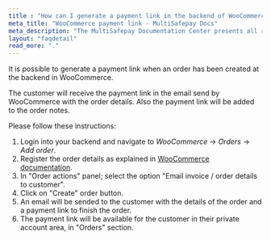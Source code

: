 ```yaml
---
title : "How can I generate a payment link in the backend of WooCommerce?"
meta_title: "WooCommerce payment link - MultiSafepay Docs"
meta_description: "The MultiSafepay Documentation Center presents all relevant information about our Plugins and API. You can also find support pages for payment methods, tools and general questions as well as the contact details of our Support and Integration Teams."
layout: "faqdetail"
read_more: "."
---
```


It is possible to generate a payment link when an order has been created at the backend in WooCommerce. 

The customer will receive the payment link in the email send by WooCommerce with the order details. Also the payment link will be added to the order notes. 
 
Please follow these instructions:

1. Login into your backend and navigate to _WooCommerce_ -> _Orders_ -> _Add order_.
2. Register the order details as explained in [WooCommerce documentation](https://docs.woocommerce.com/document/managing-orders/#section-16).
3. In "Order actions" panel; select  the option "Email invoice / order details to customer".  
4. Click on "Create" order button.
5. An email will be sended to the customer with the details of the order and a payment link to finish the order.
6. The payment link will be available for the customer in their private account area, in "Orders" section. 